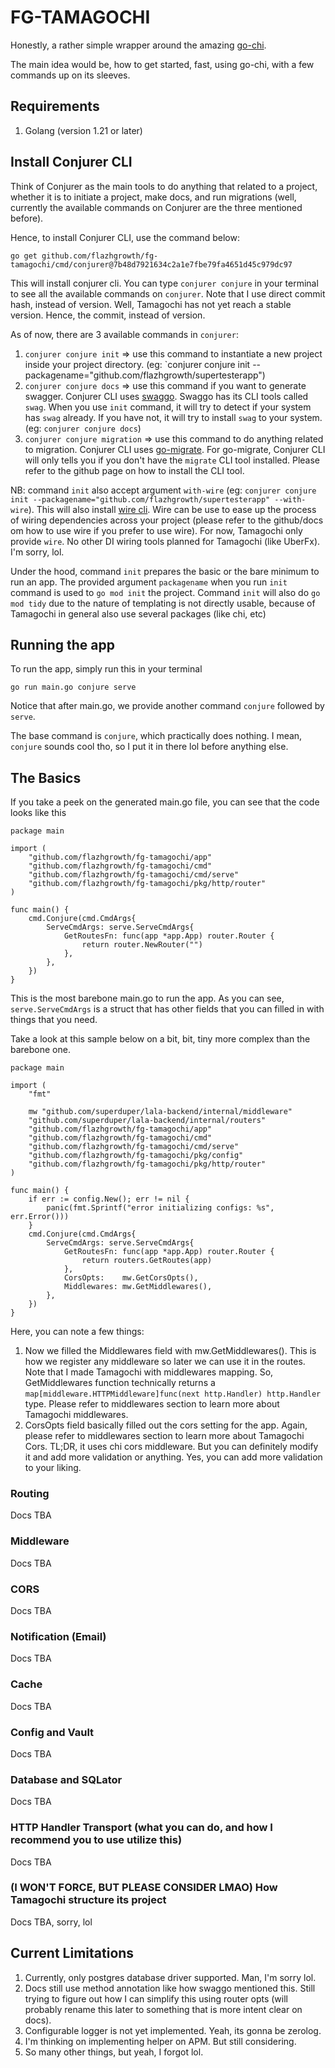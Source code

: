 # FG-TAMAGOCHI
Honestly, a rather simple wrapper around the amazing [go-chi](https://github.com/go-chi/chi).

The main idea would be, how to get started, fast, using go-chi, with a few commands up on its sleeves.

## Requirements
1. Golang (version 1.21 or later)

## Install Conjurer CLI
Think of Conjurer as the main tools to do anything that related to a project, whether it is to initiate a project, make docs, and run migrations (well, currently the available commands on Conjurer are the three mentioned before).

Hence, to install Conjurer CLI, use the command below:
```
go get github.com/flazhgrowth/fg-tamagochi/cmd/conjurer@7b48d7921634c2a1e7fbe79fa4651d45c979dc97
```
This will install conjurer cli. You can type `conjurer conjure` in your terminal to see all the available commands on `conjurer`. Note that I use direct commit hash, instead of version. Well, Tamagochi has not yet reach a stable version. Hence, the commit, instead of version.

As of now, there are 3 available commands in `conjurer`:
1. `conjurer conjure init` => use this command to instantiate a new project inside your project directory. (eg: `conjurer conjure init --packagename="github.com/flazhgrowth/supertesterapp")
2. `conjurer conjure docs` => use this command if you want to generate swagger. Conjurer CLI uses [swaggo](https://github.com/swaggo/swag). Swaggo has its CLI tools called `swag`. When you use `init` command, it will try to detect if your system has `swag` already. If you have not, it will try to install `swag` to your system. (eg: `conjurer conjure docs`)
3. `conjurer conjure migration` => use this command to do anything related to migration. Conjurer CLI uses [go-migrate](https://github.com/golang-migrate/migrate/tree/master/cmd/migrate). For go-migrate, Conjurer CLI will only tells you if you don't have the `migrate` CLI tool installed. Please refer to the github page on how to install the CLI tool.

NB: command `init` also accept argument `with-wire` (eg: `conjurer conjure init --packagename="github.com/flazhgrowth/supertesterapp" --with-wire`). This will also install [wire cli](github.com/google/wire/cmd/wire@latest). Wire can be use to ease up the process of wiring dependencies across your project (please refer to the github/docs om how to use wire if you prefer to use wire). For now, Tamagochi only provide `wire`. No other DI wiring tools planned for Tamagochi (like UberFx). I'm sorry, lol.

Under the hood, command `init` prepares the basic or the bare minimum to run an app. The provided argument `packagename` when you run `init` command is used to `go mod init` the project. Command `init` will also do `go mod tidy` due to the nature of templating is not directly usable, because of Tamagochi in general also use several packages (like chi, etc)

## Running the app
To run the app, simply run this in your terminal
```
go run main.go conjure serve
```

Notice that after main.go, we provide another command `conjure` followed by `serve`.

The base command is `conjure`, which practically does nothing. I mean, `conjure` sounds cool tho, so I put it in there lol before anything else.

## The Basics
If you take a peek on the generated main.go file, you can see that the code looks like this
```
package main

import (
	"github.com/flazhgrowth/fg-tamagochi/app"
	"github.com/flazhgrowth/fg-tamagochi/cmd"
	"github.com/flazhgrowth/fg-tamagochi/cmd/serve"
	"github.com/flazhgrowth/fg-tamagochi/pkg/http/router"
)

func main() {
	cmd.Conjure(cmd.CmdArgs{
		ServeCmdArgs: serve.ServeCmdArgs{
			GetRoutesFn: func(app *app.App) router.Router {
				return router.NewRouter("")
			},
		},
	})
}
```
This is the most barebone main.go to run the app. As you can see, `serve.ServeCmdArgs` is a struct that has other fields that you can filled in with things that you need.

Take a look at this sample below on a bit, bit, tiny more complex than the barebone one.
```
package main

import (
	"fmt"

	mw "github.com/superduper/lala-backend/internal/middleware"
	"github.com/superduper/lala-backend/internal/routers"
	"github.com/flazhgrowth/fg-tamagochi/app"
	"github.com/flazhgrowth/fg-tamagochi/cmd"
	"github.com/flazhgrowth/fg-tamagochi/cmd/serve"
	"github.com/flazhgrowth/fg-tamagochi/pkg/config"
	"github.com/flazhgrowth/fg-tamagochi/pkg/http/router"
)

func main() {
	if err := config.New(); err != nil {
		panic(fmt.Sprintf("error initializing configs: %s", err.Error()))
	}
	cmd.Conjure(cmd.CmdArgs{
		ServeCmdArgs: serve.ServeCmdArgs{
			GetRoutesFn: func(app *app.App) router.Router {
				return routers.GetRoutes(app)
			},
			CorsOpts:    mw.GetCorsOpts(),
			Middlewares: mw.GetMiddlewares(),
		},
	})
}
```
Here, you can note a few things:
1. Now we filled the Middlewares field with mw.GetMiddlewares(). This is how we register any middleware so later we can use it in the routes. Note that I made Tamagochi with middlewares mapping. So, GetMiddlewares function technically returns a `map[middleware.HTTPMiddleware]func(next http.Handler) http.Handler` type. Please refer to middlewares section to learn more about Tamagochi middlewares.
2. CorsOpts field basically filled out the cors setting for the app. Again, please refer to middlewares section to learn more about Tamagochi Cors. TL;DR, it uses chi cors middleware. But you can definitely modify it and add more validation or anything. Yes, you can add more validation to your liking.

### Routing
Docs TBA

### Middleware
Docs TBA

### CORS
Docs TBA

### Notification (Email)
Docs TBA

### Cache
Docs TBA

### Config and Vault
Docs TBA

### Database and SQLator
Docs TBA

### HTTP Handler Transport (what you can do, and how I recommend you to use utilize this)
Docs TBA

### (I WON'T FORCE, BUT PLEASE CONSIDER LMAO) How Tamagochi structure its project
Docs TBA, sorry, lol

## Current Limitations
1. Currently, only postgres database driver supported. Man, I'm sorry lol. 
2. Docs still use method annotation like how swaggo mentioned this. Still trying to figure out how I can simplify this using router opts (will probably rename this later to something that is more intent clear on docs).
3. Configurable logger is not yet implemented. Yeah, its gonna be zerolog.
4. I'm thinking on implementing helper on APM. But still considering.
5. So many other things, but yeah, I forgot lol.